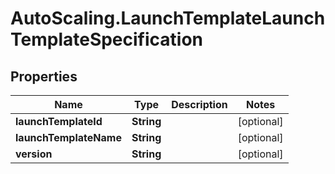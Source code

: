 # AutoScaling.LaunchTemplateLaunchTemplateSpecification

## Properties

Name | Type | Description | Notes
------------ | ------------- | ------------- | -------------
**launchTemplateId** | **String** |  | [optional] 
**launchTemplateName** | **String** |  | [optional] 
**version** | **String** |  | [optional] 


